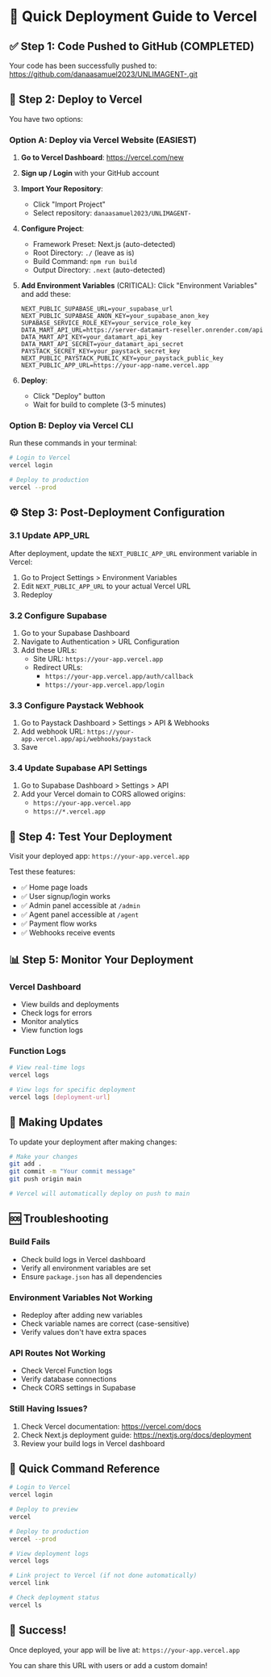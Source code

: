 # 🚀 Quick Deployment Guide to Vercel

## ✅ Step 1: Code Pushed to GitHub (COMPLETED)
Your code has been successfully pushed to: https://github.com/danaasamuel2023/UNLIMAGENT-.git

## 📝 Step 2: Deploy to Vercel

You have two options:

### Option A: Deploy via Vercel Website (EASIEST)

1. **Go to Vercel Dashboard**: https://vercel.com/new
2. **Sign up / Login** with your GitHub account
3. **Import Your Repository**:
   - Click "Import Project"
   - Select repository: `danaasamuel2023/UNLIMAGENT-`
4. **Configure Project**:
   - Framework Preset: Next.js (auto-detected)
   - Root Directory: `./` (leave as is)
   - Build Command: `npm run build`
   - Output Directory: `.next` (auto-detected)
5. **Add Environment Variables** (CRITICAL):
   Click "Environment Variables" and add these:

   ```
   NEXT_PUBLIC_SUPABASE_URL=your_supabase_url
   NEXT_PUBLIC_SUPABASE_ANON_KEY=your_supabase_anon_key
   SUPABASE_SERVICE_ROLE_KEY=your_service_role_key
   DATA_MART_API_URL=https://server-datamart-reseller.onrender.com/api
   DATA_MART_API_KEY=your_datamart_api_key
   DATA_MART_API_SECRET=your_datamart_api_secret
   PAYSTACK_SECRET_KEY=your_paystack_secret_key
   NEXT_PUBLIC_PAYSTACK_PUBLIC_KEY=your_paystack_public_key
   NEXT_PUBLIC_APP_URL=https://your-app-name.vercel.app
   ```

6. **Deploy**:
   - Click "Deploy" button
   - Wait for build to complete (3-5 minutes)

### Option B: Deploy via Vercel CLI

Run these commands in your terminal:

```bash
# Login to Vercel
vercel login

# Deploy to production
vercel --prod
```

## ⚙️ Step 3: Post-Deployment Configuration

### 3.1 Update APP_URL
After deployment, update the `NEXT_PUBLIC_APP_URL` environment variable in Vercel:
1. Go to Project Settings > Environment Variables
2. Edit `NEXT_PUBLIC_APP_URL` to your actual Vercel URL
3. Redeploy

### 3.2 Configure Supabase
1. Go to your Supabase Dashboard
2. Navigate to Authentication > URL Configuration
3. Add these URLs:
   - Site URL: `https://your-app.vercel.app`
   - Redirect URLs: 
     - `https://your-app.vercel.app/auth/callback`
     - `https://your-app.vercel.app/login`

### 3.3 Configure Paystack Webhook
1. Go to Paystack Dashboard > Settings > API & Webhooks
2. Add webhook URL: `https://your-app.vercel.app/api/webhooks/paystack`
3. Save

### 3.4 Update Supabase API Settings
1. Go to Supabase Dashboard > Settings > API
2. Add your Vercel domain to CORS allowed origins:
   - `https://your-app.vercel.app`
   - `https://*.vercel.app`

## 🧪 Step 4: Test Your Deployment

Visit your deployed app: `https://your-app.vercel.app`

Test these features:
- ✅ Home page loads
- ✅ User signup/login works
- ✅ Admin panel accessible at `/admin`
- ✅ Agent panel accessible at `/agent`
- ✅ Payment flow works
- ✅ Webhooks receive events

## 📊 Step 5: Monitor Your Deployment

### Vercel Dashboard
- View builds and deployments
- Check logs for errors
- Monitor analytics
- View function logs

### Function Logs
```bash
# View real-time logs
vercel logs

# View logs for specific deployment
vercel logs [deployment-url]
```

## 🔄 Making Updates

To update your deployment after making changes:

```bash
# Make your changes
git add .
git commit -m "Your commit message"
git push origin main

# Vercel will automatically deploy on push to main
```

## 🆘 Troubleshooting

### Build Fails
- Check build logs in Vercel dashboard
- Verify all environment variables are set
- Ensure `package.json` has all dependencies

### Environment Variables Not Working
- Redeploy after adding new variables
- Check variable names are correct (case-sensitive)
- Verify values don't have extra spaces

### API Routes Not Working
- Check Vercel Function logs
- Verify database connections
- Check CORS settings in Supabase

### Still Having Issues?
1. Check Vercel documentation: https://vercel.com/docs
2. Check Next.js deployment guide: https://nextjs.org/docs/deployment
3. Review your build logs in Vercel dashboard

## 📝 Quick Command Reference

```bash
# Login to Vercel
vercel login

# Deploy to preview
vercel

# Deploy to production
vercel --prod

# View deployment logs
vercel logs

# Link project to Vercel (if not done automatically)
vercel link

# Check deployment status
vercel ls
```

## 🎉 Success!

Once deployed, your app will be live at: `https://your-app.vercel.app`

You can share this URL with users or add a custom domain!

